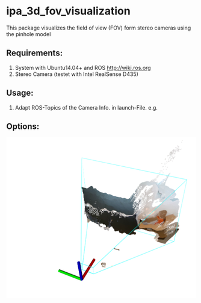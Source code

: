 # ipa_3d_fov_visualization
This package visualizes the field of view (FOV) form stereo cameras using the pinhole model

## Requirements:
1. System with Ubuntu14.04+ and ROS http://wiki.ros.org
1. Stereo Camera (testet with Intel RealSense D435)

## Usage:

1. Adapt ROS-Topics of the Camera Info. in launch-File. e.g. <remap from="camera_info" to="camera/color/camera_info"/>

## Options:


![fov](img_fov.png)

